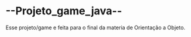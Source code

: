 # --Projeto_game_java--
Esse projeto/game e feita para o final da materia de Orientação a Objeto.


